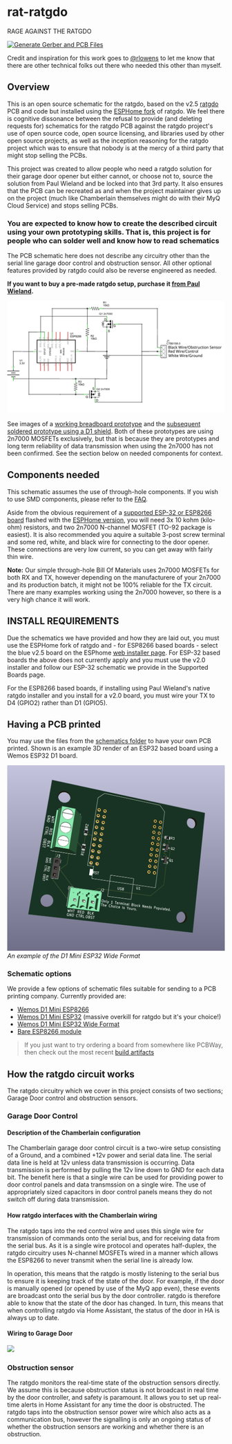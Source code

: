 # rat-ratgdo
RAGE
AGAINST
THE
RATGDO

[![Generate Gerber and PCB Files](https://github.com/Kaldek/rat-ratgdo/actions/workflows/pcb.yaml/badge.svg)](https://github.com/Kaldek/rat-ratgdo/actions/workflows/pcb.yaml)

Credit and inspiration for this work goes to [@rlowens](https://github.com/rlowens) to let me know that there are other technical folks out there who needed this other than myself.

## Overview
This is an open source schematic for the ratgdo, based on the v2.5 [ratgdo](https://github.com/PaulWieland/ratgdo) PCB and code but installed using the [ESPHome fork](ESPHome%20vs%20native%20ratgdo.md) of ratgdo.  We feel there is cognitive dissonance between the refusal to provide (and deleting requests for) schematics for the ratgdo PCB against the ratgdo project's use of open source code, open source licensing, and libraries used by other open source projects, as well as the inception reasoning for the ratgdo project which was to ensure that nobody is at the mercy of a third party that might stop selling the PCBs.

This project was created to allow people who need a ratgdo solution for their garage door opener but either cannot, or choose not to, source the solution from Paul Wieland and be locked into that 3rd party. It also ensures that the PCB can be recreated as and when the project maintainer gives up on the project (much like Chamberlain themselves might do with their MyQ Cloud Service) and stops selling PCBs.


### You are expected to know how to create the described circuit using your own prototyping skills.  That is, this project is for people who can solder well and know how to read schematics


The PCB schematic here does not describe any circuitry other than the serial line garage door control and obstruction sensor.  All other optional features provided by ratgdo could also be reverse engineered as needed.

**If you want to buy a pre-made ratgdo setup, purchase it [from Paul Wieland](https://github.com/PaulWieland/ratgdo).**

![PCB Link](schematics/ratgdo%20open%20source_schem_v9.png)

See images of a [working breadboard prototype](images/Breadboard_working.png) and the [subsequent soldered prototype using a D1 shield](images/Simple%20prototype%20using%20D1%20shield.jpg).  Both of these prototypes are using 2n7000 MOSFETs exclusively, but that is because they are prototypes and long term reliability of data transmission when using the 2n7000 has not been confirmed.  See the section below on needed components for context.

## Components needed
This schematic assumes the use of through-hole components.  If you wish to use SMD components, please refer to the [FAQ](FAQ.md#what-if-i-want-to-use-sot-23-smd-components).

Aside from the obvious requirement of a [supported ESP-32 or ESP8266 board](Supported%20Boards.md) flashed with the [ESPHome version](https://github.com/ratgdo/esphome-ratgdo), you will need 3x 10 kohm (kilo-ohm) resistors, and two 2n7000 N-channel MOSFET (TO-92 package is easiest).  It is also recommended you aquire a suitable 3-post screw terminal and some red, white, and black wire for connecting to the door opener.  These connections are very low current, so you can get away with fairly thin wire.

**Note:** Our simple through-hole Bill Of Materials uses 2n7000 MOSFETs for both RX and TX, however depending on the manufacturere of your 2n7000 and its production batch, it might not be 100% reliable for the TX circuit.  There are many examples working using the 2n7000 however, so there is a very high chance it will work.


## INSTALL REQUIREMENTS
Due the schematics we have provided and how they are laid out, you must use the ESPHome fork of ratgdo and - for ESP8266 based boards - select the blue v2.5 board on the ESPhome [web installer page](https://ratgdo.github.io/esphome-ratgdo/).  For ESP-32 based boards the above does not currently apply and you must use the v2.0 installer and follow our ESP-32 schematic we provide in the Supported Boards page.

For the ESP8266 based boards, if installing using Paul Wieland's native ratgdo installer and you install for a v2.0 board, you must wire your TX to D4 (GPIO2) rather than D1 (GPIO5).

## Having a PCB printed
You may use the files from the [schematics folder](kicad_files) to have your own PCB printed.  Shown is an example 3D render of an ESP32 based board using a Wemos ESP32 D1 board.

![3D render of printed PCB](images/3D%20render%20of%20schematic.png)
_An example of the D1 Mini ESP32 Wide Format_

### Schematic options
We provide a few options of schematic files suitable for sending to a PCB printing company.  Currently provided are:
- [Wemos D1 Mini ESP8266](kicad_files/D1%20Mini%20-%20ESP8266)
- [Wemos D1 Mini ESP32](kicad_files/D1%20Mini%20-%20ESP32) (massive overkill for ratgdo but it's your choice!)
- [Wemos D1 Mini ESP32 Wide Format](kicad_files/D1%20Mini%20Wide%20-%20ESP32)
- [Bare ESP8266 module](kicad_files/Bare%20ESP8266)

> If you just want to try ordering a board from somewhere like PCBWay, then check out the most recent [build artifacts](https://github.com/Kaldek/rat-ratgdo/actions/workflows/pcb.yaml)

## How the ratgdo circuit works
The ratgdo circuitry which we cover in this project consists of two sections; Garage Door control and obstruction sensors.

### Garage Door Control
#### Description of the Chamberlain configuration
The Chamberlain garage door control circuit is a two-wire setup consisting of a Ground, and a combined +12v power and serial data line.  The serial data line is held at 12v unless data transmission is occurring.  Data transmission is performed by pulling the 12v line down to GND for each data bit.  The benefit here is that a single wire can be used for providing power to door control panels and data transmssion on a single wire.  The use of appropriately sized capacitors in door control panels means they do not switch off during data transmission.

#### How ratgdo interfaces with the Chamberlain wiring
The ratgdo taps into the red control wire and uses this single wire for transmission of commands onto the serial bus, and for receiving data from the serial bus.  As it is a single wire protocol and operates half-duplex, the ratgdo circuitry uses N-channel MOSFETs wired in a manner which allows the ESP8266 to never transmit when the serial line is already low.

In operation, this means that the ratgdo is mostly listening to the serial bus to ensure it is keeping track of the state of the door.  For example, if the door is manually opened (or opened by use of the MyQ app even), these events are broadcast onto the serial bus by the door controller.  ratgdo is therefore able to know that the state of the door has changed.  In turn, this means that when controlling ratgdo via Home Assistant, the status of the door in HA is always up to date.

#### Wiring to Garage Door
<img src="/images/Breadboard-batterypower-Installed/GDOWiring.png" width="50%" />


### Obstruction sensor
The ratgdo monitors the real-time state of the obstruction sensors directly.  We assume this is because obstruction status is not broadcast in real time by the door controller, and safety is paramount.  It allows you to set up real-time alerts in Home Assistant for any time the door is obstructed.  The ratgdo taps into the obstruction sensor power wire which also acts as a communication bus, however the signalling is only an ongoing status of whether the obstruction sensors are working and whether there is an obstruction.

